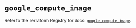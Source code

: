# `google_compute_image`

Refer to the Terraform Registry for docs: [`google_compute_image`](https://registry.terraform.io/providers/hashicorp/google-beta/6.6.0/docs/resources/google_compute_image).

